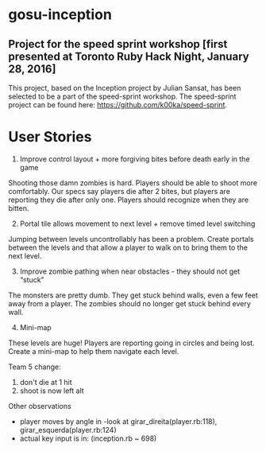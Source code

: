 # gosu-inception
## Project for the speed sprint workshop [first presented at Toronto Ruby Hack Night, January 28, 2016]

This project, based on the Inception project by Julian Sansat, has been selected to be a part of the speed-sprint workshop.
The speed-sprint project can be found here: https://github.com/k00ka/speed-sprint.

# User Stories
1. Improve control layout + more forgiving bites before death early in the game

  Shooting those damn zombies is hard. Players should be able to shoot more comfortably. Our specs say players die after 2 bites, but players are reporting they die after only one. Players should recognize when they are bitten.

2. Portal tile allows movement to next level + remove timed level switching

  Jumping between levels uncontrollably has been a problem. Create portals between the levels and that allow a player to walk on to bring them to the next level.

3. Improve zombie pathing when near obstacles - they should not get “stuck”

  The monsters are pretty dumb. They get stuck behind walls, even a few feet away from a player. The zombies should no longer get stuck behind every wall.

4. Mini-map

  These levels are huge! Players are reporting going in circles and being lost. Create a mini-map to help them navigate each level.
  
Team 5
change:
1) don't die at 1 hit
2) shoot is now left alt

Other observations
- player moves by angle in
    -look at girar_direita(player.rb:118), girar_esquerda(player.rb:124)
- actual key input is in: (inception.rb ~ 698)    
